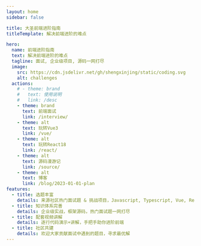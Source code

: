 ```yaml
---
layout: home
sidebar: false

title: 大圣前端进阶指南
titleTemplate: 解决前端进阶的难点

hero:
  name: 前端进阶指南
  text: 解决前端进阶的难点
  tagline: 面试, 企业级项目, 源码一网打尽
  image:
    src: https://cdn.jsdelivr.net/gh/shengxinjing/static/coding.svg
    alt: challenges
  actions:
    # - theme: brand
    #   text: 使用说明
    #   link: /desc
    - theme: brand
      text: 前端面试
      link: /interview/
    - theme: alt
      text: 玩转Vue3
      link: /vue/
    - theme: alt
      text: 玩转React18
      link: /react/
    - theme: alt
      text: 源码漫游记
      link: /source/
    - theme: alt
      text: 博客
      link: /blog/2023-01-01-plan
features:
  - title: 选题丰富
    details: 来源社区热门面试题 & 挑战项目，Javascript, Typescript, Vue, React, Node.js, 系统设计题
  - title: 知识体系完善
    details: 企业级实战，框架源码，热门面试题一网打尽
  - title: 配套视频讲解
    details: 逐行代码演示+讲解，手把手助你进阶前端
  - title: 社区共建
    details: 欢迎大家贡献面试中遇到的题目，寻求最优解
---
```







<!-- [https://github.com/goncy/interview-challenges](https://github.com/goncy/interview-challenges)



[https://github.com/sadanandpai/javascript-code-challenges](https://github.com/sadanandpai/javascript-code-challenges)

[https://github.com/alexgurr/react-coding-challenges](https://github.com/alexgurr/react-coding-challenges)

[https://github.com/felipefialho/frontend-challenges](https://github.com/felipefialho/frontend-challenges)
 -->








<!-- [https://github.com/pinglu85/BFEdevSolutions](https://github.com/pinglu85/BFEdevSolutions) -->